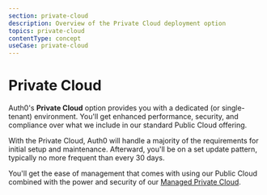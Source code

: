 ```yaml
---
section: private-cloud
description: Overview of the Private Cloud deployment option
topics: private-cloud
contentType: concept
useCase: private-cloud
---
```

# Private Cloud

Auth0's **Private Cloud** option provides you with a dedicated (or single-tenant) environment. You'll get enhanced performance, security, and compliance over what we include in our standard Public Cloud offering.

With the Private Cloud, Auth0 will handle a majority of the requirements for initial setup and maintenance. Afterward, you'll be on a set update pattern, typically no more frequent than every 30 days.

You'll get the ease of management that comes with using our Public Cloud combined with the power and security of our [Managed Private Cloud](/private-cloud/managed-private-cloud).